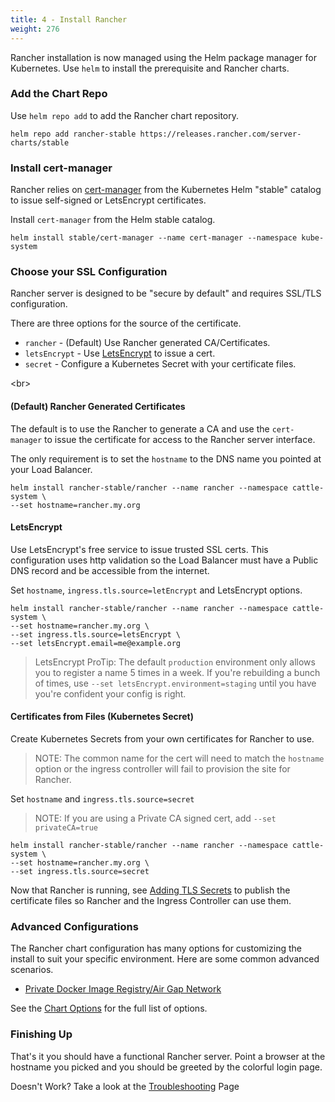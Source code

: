 ```yaml
---
title: 4 - Install Rancher
weight: 276
---
```


Rancher installation is now managed using the Helm package manager for Kubernetes.  Use `helm` to install the prerequisite and Rancher charts.


### Add the Chart Repo

Use `helm repo add` to add the Rancher chart repository.

```
helm repo add rancher-stable https://releases.rancher.com/server-charts/stable
```

### Install cert-manager

Rancher relies on [cert-manager](https://github.com/kubernetes/charts/tree/master/stable/cert-manager) from the Kubernetes Helm "stable" catalog to issue self-signed or LetsEncrypt certificates.

Install `cert-manager` from the Helm stable catalog.

```
helm install stable/cert-manager --name cert-manager --namespace kube-system
```

### Choose your SSL Configuration

Rancher server is designed to be "secure by default" and requires SSL/TLS configuration.

There are three options for the source of the certificate.

* `rancher` - (Default) Use Rancher generated CA/Certificates.
* `letsEncrypt` - Use [LetsEncrypt](https://letsencrypt.org/) to issue a cert.
* `secret` - Configure a Kubernetes Secret with your certificate files.

<br\>

#### (Default) Rancher Generated Certificates

The default is to use the Rancher to generate a CA and use the `cert-manager` to issue the certificate for access to the Rancher server interface.

The only requirement is to set the `hostname` to the DNS name you pointed at your Load Balancer.

```
helm install rancher-stable/rancher --name rancher --namespace cattle-system \
--set hostname=rancher.my.org
```

#### LetsEncrypt

Use LetsEncrypt's free service to issue trusted SSL certs. This configuration uses http validation so the Load Balancer must have a Public DNS record and be accessible from the internet.

Set `hostname`, `ingress.tls.source=letEncrypt` and LetsEncrypt options.

```
helm install rancher-stable/rancher --name rancher --namespace cattle-system \
--set hostname=rancher.my.org \
--set ingress.tls.source=letsEncrypt \
--set letsEncrypt.email=me@example.org
```

> LetsEncrypt ProTip: The default `production` environment only allows you to register a name 5 times in a week. If you're rebuilding a bunch of times, use `--set letsEncrypt.environment=staging` until you have you're confident your config is right.

#### Certificates from Files (Kubernetes Secret)

Create Kubernetes Secrets from your own certificates for Rancher to use.

> NOTE: The common name for the cert will need to match the `hostname` option or the ingress controller will fail to provision the site for Rancher.

Set `hostname` and `ingress.tls.source=secret`

> NOTE: If you are using a Private CA signed cert, add `--set privateCA=true`

```
helm install rancher-stable/rancher --name rancher --namespace cattle-system \
--set hostname=rancher.my.org \
--set ingress.tls.source=secret
```

Now that Rancher is running, see [Adding TLS Secrets](tls-secrets/) to publish the certificate files so Rancher and the Ingress Controller can use them.

### Advanced Configurations

The Rancher chart configuration has many options for customizing the install to suit your specific environment. Here are some common advanced scenarios.

* [Private Docker Image Registry/Air Gap Network](chart-options/#private-or-air-gap-registry)

See the [Chart Options](chart-options/) for the full list of options.

### Finishing Up

That's it you should have a functional Rancher server. Point a browser at the hostname you picked and you should be greeted by the colorful login page.

Doesn't Work? Take a look at the [Troubleshooting](troubleshooting/) Page
